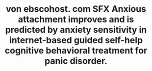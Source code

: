 --- 
abstract: '' 
authors: 
 - D Zalaznik
 -  AY Strauss
 -  A Halaj
 -  I Fradkin
 -  admin
 -  G Andersson
 -  ...
doi: '' 
featured: false 
publication: '*Journal of Counseling Psychology*, NA' 
publication_short: '' 
publishDate: '2021-01-01' 
title: 'von ebscohost. com SFX Anxious attachment improves and is predicted by anxiety sensitivity in internet-based  guided self-help cognitive behavioral treatment for panic disorder.' 
url_code: '' 
url_dataset: '' 
url_pdf: '' 
url_poster: '' 
url_project: '' 
url_slides: '' 
url_source: '' 
url_video: '' 
---